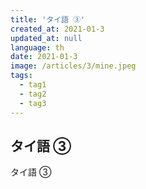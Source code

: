 ```yaml
---
title: 'タイ語 ③'
created_at: 2021-01-3
updated_at: null
language: th
date: 2021-01-3
image: /articles/3/mine.jpeg
tags:
  - tag1
  - tag2
  - tag3
---
```


## タイ語 ③

タイ語 ③
